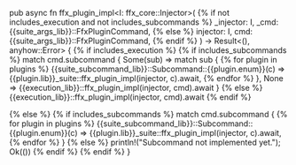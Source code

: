 pub async fn ffx_plugin_impl<I: ffx_core::Injector>(
{% if not includes_execution and not includes_subcommands %}
  _injector: I,
  _cmd: {{suite_args_lib}}::FfxPluginCommand,
{% else %}
  injector: I,
  cmd: {{suite_args_lib}}::FfxPluginCommand,
{% endif %}
) -> Result<(), anyhow::Error>
{
{% if includes_execution %}
{% if includes_subcommands %}
  match cmd.subcommand {
      Some(sub) => match sub {
{% for plugin in plugins %}
        {{suite_subcommand_lib}}::Subcommand::{{plugin.enum}}(c) => {{plugin.lib}}_suite::ffx_plugin_impl(injector, c).await,
{% endfor %}
      },
      None => {{execution_lib}}::ffx_plugin_impl(injector, cmd).await
    }
{% else %}
  {{execution_lib}}::ffx_plugin_impl(injector, cmd).await
{% endif %}

{% else %}
{% if includes_subcommands %}
    match cmd.subcommand {
{% for plugin in plugins %}
      {{suite_subcommand_lib}}::Subcommand::{{plugin.enum}}(c) => {{plugin.lib}}_suite::ffx_plugin_impl(injector, c).await,
{% endfor %}
    }
{% else %}
    println!("Subcommand not implemented yet.");
    Ok(())
{% endif %}
{% endif %}
}

